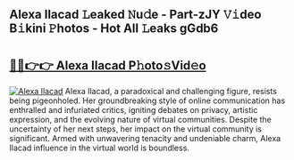 ## Alexa Ilacad 𝙻eaked 𝙽u𝚍e - Part-zJY 𝚅𝚒deo B𝚒kini 𝙿hotos - Hot All 𝙻eaks gGdb6

# <h2><a href="http://ld19yi4.urlbe.top/?page=Alexa+Ilacad">🔗🔗👉👉 Alexa Ilacad P𝚑oto𝚜Vid𝚎o</a></h2>

[![Alexa Ilacad](https://i.imgur.com/eBuTRDB.gif)](http://ld19yi4.urlbe.top/?page=Alexa+Ilacad)
Alexa Ilacad, a paradoxical and challenging figure, resists being pigeonholed. Her groundbreaking style of online communication has enthralled and infuriated critics, igniting debates on privacy, artistic expression, and the evolving nature of virtual communities. Despite the uncertainty of her next steps, her impact on the virtual community is significant. Armed with unwavering tenacity and undeniable charm, Alexa Ilacad influence in the virtual world is boundless.

